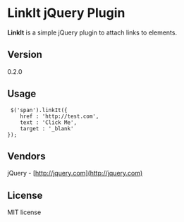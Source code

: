 # LinkIt jQuery Plugin

**LinkIt** is a simple jQuery plugin to attach links to elements.

## Version
0.2.0

## Usage
```
 $('span').linkIt({
	href : 'http://test.com',
	text : 'Click Me',
	target : '_blank'
});
```

## Vendors
jQuery - [http://jquery.com](http://jquery.com)

## License
MIT license